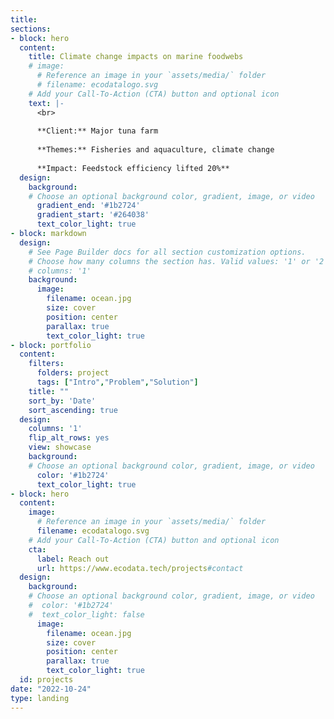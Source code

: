 ```yaml
---
title:
sections:
- block: hero
  content:
    title: Climate change impacts on marine foodwebs
    # image:
      # Reference an image in your `assets/media/` folder
      # filename: ecodatalogo.svg
    # Add your Call-To-Action (CTA) button and optional icon
    text: |-
      <br>
      
      **Client:** Major tuna farm
      
      **Themes:** Fisheries and aquaculture, climate change
      
      **Impact: Feedstock efficiency lifted 20%**
  design:
    background:
    # Choose an optional background color, gradient, image, or video
      gradient_end: '#1b2724'
      gradient_start: '#264038'
      text_color_light: true
- block: markdown
  design:
    # See Page Builder docs for all section customization options.
    # Choose how many columns the section has. Valid values: '1' or '2'.
    # columns: '1'  
    background:
      image:
        filename: ocean.jpg
        size: cover
        position: center
        parallax: true
        text_color_light: true
- block: portfolio
  content:
    filters:
      folders: project
      tags: ["Intro","Problem","Solution"]
    title: ""
    sort_by: 'Date'
    sort_ascending: true
  design:
    columns: '1'
    flip_alt_rows: yes
    view: showcase
    background:
    # Choose an optional background color, gradient, image, or video
      color: '#1b2724'
      text_color_light: true
- block: hero
  content:
    image:
      # Reference an image in your `assets/media/` folder
      filename: ecodatalogo.svg
    # Add your Call-To-Action (CTA) button and optional icon
    cta:
      label: Reach out
      url: https://www.ecodata.tech/projects#contact
  design:
    background:
    # Choose an optional background color, gradient, image, or video
    #  color: '#1b2724'
    #  text_color_light: false
      image:
        filename: ocean.jpg
        size: cover
        position: center
        parallax: true
        text_color_light: true
  id: projects
date: "2022-10-24"
type: landing
---
```



